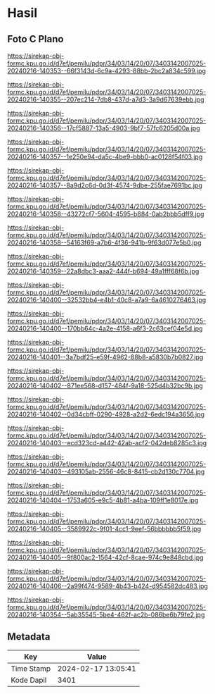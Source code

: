 # Hasil

## Foto C Plano

https://sirekap-obj-formc.kpu.go.id/d7ef/pemilu/pdpr/34/03/14/20/07/3403142007025-20240216-140353--66f3143d-6c9a-4293-88bb-2bc2a834c599.jpg

https://sirekap-obj-formc.kpu.go.id/d7ef/pemilu/pdpr/34/03/14/20/07/3403142007025-20240216-140355--207ec214-7db8-437d-a7d3-3a9d67639ebb.jpg

https://sirekap-obj-formc.kpu.go.id/d7ef/pemilu/pdpr/34/03/14/20/07/3403142007025-20240216-140356--17cf5887-13a5-4903-9bf7-57fc6205d00a.jpg

https://sirekap-obj-formc.kpu.go.id/d7ef/pemilu/pdpr/34/03/14/20/07/3403142007025-20240216-140357--1e250e94-da5c-4be9-bbb0-ac0128f54f03.jpg

https://sirekap-obj-formc.kpu.go.id/d7ef/pemilu/pdpr/34/03/14/20/07/3403142007025-20240216-140357--8a9d2c6d-0d3f-4574-9dbe-255fae7691bc.jpg

https://sirekap-obj-formc.kpu.go.id/d7ef/pemilu/pdpr/34/03/14/20/07/3403142007025-20240216-140358--43272cf7-5604-4595-b884-0ab2bbb5dff9.jpg

https://sirekap-obj-formc.kpu.go.id/d7ef/pemilu/pdpr/34/03/14/20/07/3403142007025-20240216-140358--54163f69-a7b6-4f36-941b-9f63d077e5b0.jpg

https://sirekap-obj-formc.kpu.go.id/d7ef/pemilu/pdpr/34/03/14/20/07/3403142007025-20240216-140359--22a8dbc3-aaa2-444f-b694-49a1fff68f6b.jpg

https://sirekap-obj-formc.kpu.go.id/d7ef/pemilu/pdpr/34/03/14/20/07/3403142007025-20240216-140400--32532bb4-e4b1-40c8-a7a9-6a4610276463.jpg

https://sirekap-obj-formc.kpu.go.id/d7ef/pemilu/pdpr/34/03/14/20/07/3403142007025-20240216-140400--170bb64c-4a2e-4158-a6f3-2c63cef04e5d.jpg

https://sirekap-obj-formc.kpu.go.id/d7ef/pemilu/pdpr/34/03/14/20/07/3403142007025-20240216-140401--3a7bdf25-e59f-4962-88b8-a5830b7b0827.jpg

https://sirekap-obj-formc.kpu.go.id/d7ef/pemilu/pdpr/34/03/14/20/07/3403142007025-20240216-140402--871ee568-d157-484f-9a18-525d4b32bc9b.jpg

https://sirekap-obj-formc.kpu.go.id/d7ef/pemilu/pdpr/34/03/14/20/07/3403142007025-20240216-140402--0d34cbff-0290-4928-a2d2-6edc194a3656.jpg

https://sirekap-obj-formc.kpu.go.id/d7ef/pemilu/pdpr/34/03/14/20/07/3403142007025-20240216-140403--ecd323cd-a442-42ab-acf2-042deb8285c3.jpg

https://sirekap-obj-formc.kpu.go.id/d7ef/pemilu/pdpr/34/03/14/20/07/3403142007025-20240216-140403--493105ab-2556-46c8-8415-cb2d130c7704.jpg

https://sirekap-obj-formc.kpu.go.id/d7ef/pemilu/pdpr/34/03/14/20/07/3403142007025-20240216-140404--1753a605-e9c5-4b81-a4ba-109ff1e8017e.jpg

https://sirekap-obj-formc.kpu.go.id/d7ef/pemilu/pdpr/34/03/14/20/07/3403142007025-20240216-140405--3589922c-9f01-4cc1-9eef-56bbbbbb5f59.jpg

https://sirekap-obj-formc.kpu.go.id/d7ef/pemilu/pdpr/34/03/14/20/07/3403142007025-20240216-140405--9f800ac2-1564-42cf-8cae-974c9e848cbd.jpg

https://sirekap-obj-formc.kpu.go.id/d7ef/pemilu/pdpr/34/03/14/20/07/3403142007025-20240216-140406--2a99f474-9589-4b43-b424-d954582dc483.jpg

https://sirekap-obj-formc.kpu.go.id/d7ef/pemilu/pdpr/34/03/14/20/07/3403142007025-20240216-140354--5ab35545-5be4-462f-ac2b-086be6b79fe2.jpg


## Metadata

| Key        | Value               |
| ---------- | ------------------- |
| Time Stamp | 2024-02-17 13:05:41 |
| Kode Dapil | 3401                |



